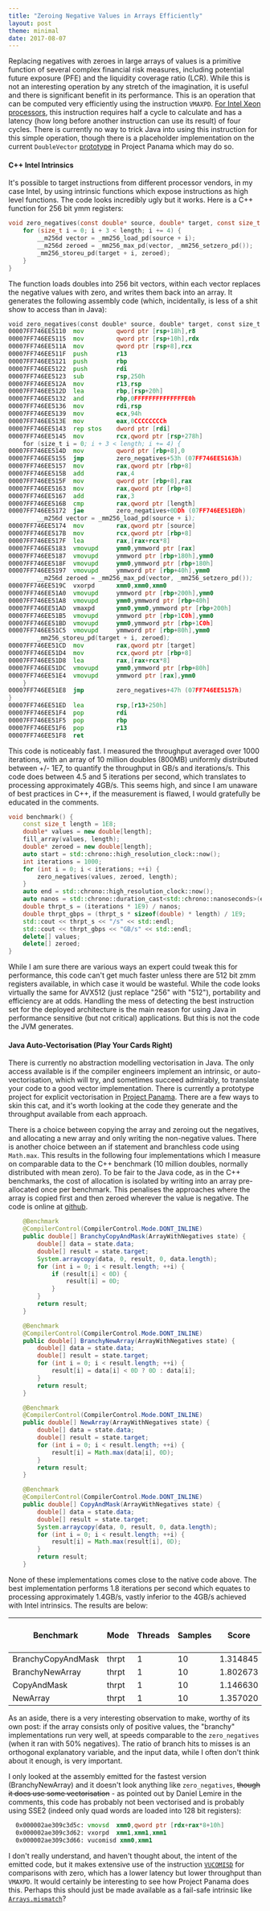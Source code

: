 ```yaml
---
title: "Zeroing Negative Values in Arrays Efficiently"
layout: post
theme: minimal
date: 2017-08-07
---
```


Replacing negatives with zeroes in large arrays of values is a primitive function of several complex financial risk measures, including potential future exposure (PFE) and the liquidity coverage ratio (LCR). While this is not an interesting operation by any stretch of the imagination, it is useful and there is significant benefit in its performance. This is an operation that can be computed very efficiently using the instruction `VMAXPD`. <a href="https://software.intel.com/sites/default/files/managed/ad/dc/Intel-Xeon-Scalable-Processor-throughput-latency.pdf" target="_blank">For Intel Xeon processors</a>, this instruction requires half a cycle to calculate and has a latency (how long before another instruction can use its result) of four cycles. There is currently no way to trick Java into using this instruction for this simple operation, though there is a placeholder implementation on the current `DoubleVector` <a href="http://hg.openjdk.java.net/panama/panama/jdk/file/776788a90cf3/test/panama/vector-draft-spec/src/main/java/com/oracle/vector/DoubleVector.java" target="_blank">prototype</a> in Project Panama which may do so.

#### C++ Intel Intrinsics

It's possible to target instructions from different processor vendors, in my case Intel, by using intrinsic functions which expose instructions as high level functions. The code looks incredibly ugly but it works. Here is a C++ function for 256 bit ymm registers:

```c
void zero_negatives(const double* source, double* target, const size_t length) {
	for (size_t i = 0; i + 3 < length; i += 4) {
		__m256d vector = _mm256_load_pd(source + i);
		__m256d zeroed = _mm256_max_pd(vector, _mm256_setzero_pd());
		_mm256_storeu_pd(target + i, zeroed);
	}
}
```

The function loads doubles into 256 bit vectors, within each vector replaces the negative values with zero, and writes them back into an array. It generates the following assembly code (which, incidentally, is less of a shit show to access than in Java):

```asm
void zero_negatives(const double* source, double* target, const size_t length) {
00007FF746EE5110  mov         qword ptr [rsp+18h],r8  
00007FF746EE5115  mov         qword ptr [rsp+10h],rdx  
00007FF746EE511A  mov         qword ptr [rsp+8],rcx  
00007FF746EE511F  push        r13  
00007FF746EE5121  push        rbp  
00007FF746EE5122  push        rdi  
00007FF746EE5123  sub         rsp,250h  
00007FF746EE512A  mov         r13,rsp  
00007FF746EE512D  lea         rbp,[rsp+20h]  
00007FF746EE5132  and         rbp,0FFFFFFFFFFFFFFE0h  
00007FF746EE5136  mov         rdi,rsp  
00007FF746EE5139  mov         ecx,94h  
00007FF746EE513E  mov         eax,0CCCCCCCCh  
00007FF746EE5143  rep stos    dword ptr [rdi]  
00007FF746EE5145  mov         rcx,qword ptr [rsp+278h]  
	for (size_t i = 0; i + 3 < length; i += 4) {
00007FF746EE514D  mov         qword ptr [rbp+8],0  
00007FF746EE5155  jmp         zero_negatives+53h (07FF746EE5163h)  
00007FF746EE5157  mov         rax,qword ptr [rbp+8]  
00007FF746EE515B  add         rax,4  
00007FF746EE515F  mov         qword ptr [rbp+8],rax  
00007FF746EE5163  mov         rax,qword ptr [rbp+8]  
00007FF746EE5167  add         rax,3  
00007FF746EE516B  cmp         rax,qword ptr [length]  
00007FF746EE5172  jae         zero_negatives+0DDh (07FF746EE51EDh)  
		__m256d vector = _mm256_load_pd(source + i);
00007FF746EE5174  mov         rax,qword ptr [source]  
00007FF746EE517B  mov         rcx,qword ptr [rbp+8]  
00007FF746EE517F  lea         rax,[rax+rcx*8]  
00007FF746EE5183  vmovupd     ymm0,ymmword ptr [rax]  
00007FF746EE5187  vmovupd     ymmword ptr [rbp+180h],ymm0  
00007FF746EE518F  vmovupd     ymm0,ymmword ptr [rbp+180h]  
00007FF746EE5197  vmovupd     ymmword ptr [rbp+40h],ymm0  
		__m256d zeroed = _mm256_max_pd(vector, _mm256_setzero_pd());
00007FF746EE519C  vxorpd      xmm0,xmm0,xmm0  
00007FF746EE51A0  vmovupd     ymmword ptr [rbp+200h],ymm0  
00007FF746EE51A8  vmovupd     ymm0,ymmword ptr [rbp+40h]  
00007FF746EE51AD  vmaxpd      ymm0,ymm0,ymmword ptr [rbp+200h]  
00007FF746EE51B5  vmovupd     ymmword ptr [rbp+1C0h],ymm0  
00007FF746EE51BD  vmovupd     ymm0,ymmword ptr [rbp+1C0h]  
00007FF746EE51C5  vmovupd     ymmword ptr [rbp+80h],ymm0  
		_mm256_storeu_pd(target + i, zeroed);
00007FF746EE51CD  mov         rax,qword ptr [target]  
00007FF746EE51D4  mov         rcx,qword ptr [rbp+8]  
00007FF746EE51D8  lea         rax,[rax+rcx*8]  
00007FF746EE51DC  vmovupd     ymm0,ymmword ptr [rbp+80h]  
00007FF746EE51E4  vmovupd     ymmword ptr [rax],ymm0  
	}
00007FF746EE51E8  jmp         zero_negatives+47h (07FF746EE5157h)  
}
00007FF746EE51ED  lea         rsp,[r13+250h]  
00007FF746EE51F4  pop         rdi  
00007FF746EE51F5  pop         rbp  
00007FF746EE51F6  pop         r13  
00007FF746EE51F8  ret    
```

This code is noticeably fast. I measured the throughput averaged over 1000 iterations, with an array of 10 million doubles (800MB) uniformly distributed between +/- 1E7, to quantify the throughput in GB/s and iterations/s. This code does between 4.5 and 5 iterations per second, which translates to processing approximately 4GB/s. This seems high, and since I am unaware of best practices in C++, if the measurement is flawed, I would gratefully be educated in the comments.

```cpp
void benchmark() {
	const size_t length = 1E8;
	double* values = new double[length];
	fill_array(values, length);
	double* zeroed = new double[length];
	auto start = std::chrono::high_resolution_clock::now();
	int iterations = 1000;
	for (int i = 0; i < iterations; ++i) {
		zero_negatives(values, zeroed, length);
	}
	auto end = std::chrono::high_resolution_clock::now();
	auto nanos = std::chrono::duration_cast<std::chrono::nanoseconds>(end - start).count();
	double thrpt_s = (iterations * 1E9) / nanos;
	double thrpt_gbps = (thrpt_s * sizeof(double) * length) / 1E9;
	std::cout << thrpt_s << "/s" << std::endl;
	std::cout << thrpt_gbps << "GB/s" << std::endl;
	delete[] values;
	delete[] zeroed;
}
```

While I am sure there are various ways an expert could tweak this for performance, this code can't get much faster unless there are 512 bit zmm registers available, in which case it would be wasteful. While the code looks virtually the same for AVX512 (just replace "256" with "512"), portability and efficiency are at odds. Handling the mess of detecting the best instruction set for the deployed architecture is the main reason for using Java in performance sensitive (but not critical) applications. But this is not the code the JVM generates.

#### Java Auto-Vectorisation (Play Your Cards Right)

There is currently no abstraction modelling vectorisation in Java. The only access available is if the compiler engineers implement an intrinsic, or auto-vectorisation, which will try, and sometimes succeed admirably, to translate your code to a good vector implementation. There is currently a prototype project for explicit vectorisation in <a href="http://openjdk.java.net/projects/panama/" target="_blank">Project Panama</a>. There are a few ways to skin this cat, and it's worth looking at the code they generate and the throughput available from each approach.

There is a choice between copying the array and zeroing out the negatives, and allocating a new array and only writing the non-negative values. There is another choice between an if statement and branchless code using `Math.max`. This results in the following four implementations which I measure on comparable data to the C++ benchmark (10 million doubles, normally distributed with mean zero). To be fair to the Java code, as in the C++ benchmarks, the cost of allocation is isolated by writing into an array pre-allocated once per benchmark. This penalises the approaches where the array is copied first and then zeroed wherever the value is negative. The code is online at <a href="https://github.com/richardstartin/simdbenchmarks" target="_blank">github</a>.

```java
    @Benchmark
    @CompilerControl(CompilerControl.Mode.DONT_INLINE)
    public double[] BranchyCopyAndMask(ArrayWithNegatives state) {
        double[] data = state.data;
        double[] result = state.target;
        System.arraycopy(data, 0, result, 0, data.length);
        for (int i = 0; i < result.length; ++i) {
            if (result[i] < 0D) {
                result[i] = 0D;
            }
        }
        return result;
    }

    @Benchmark
    @CompilerControl(CompilerControl.Mode.DONT_INLINE)
    public double[] BranchyNewArray(ArrayWithNegatives state) {
        double[] data = state.data;
        double[] result = state.target;
        for (int i = 0; i < result.length; ++i) {
            result[i] = data[i] < 0D ? 0D : data[i];
        }
        return result;
    }

    @Benchmark
    @CompilerControl(CompilerControl.Mode.DONT_INLINE)
    public double[] NewArray(ArrayWithNegatives state) {
        double[] data = state.data;
        double[] result = state.target;
        for (int i = 0; i < result.length; ++i) {
            result[i] = Math.max(data[i], 0D);
        }
        return result;
    }

    @Benchmark
    @CompilerControl(CompilerControl.Mode.DONT_INLINE)
    public double[] CopyAndMask(ArrayWithNegatives state) {
        double[] data = state.data;
        double[] result = state.target;
        System.arraycopy(data, 0, result, 0, data.length);
        for (int i = 0; i < result.length; ++i) {
            result[i] = Math.max(result[i], 0D);
        }
        return result;
    }
```

None of these implementations comes close to the native code above. The best implementation performs 1.8 iterations per second which equates to processing approximately 1.4GB/s, vastly inferior to the 4GB/s achieved with Intel intrinsics. The results are below:

|Benchmark|Mode|Threads|Samples|Score|Score Error (99.9%)|Unit|
|--- |--- |--- |--- |--- |--- |--- |
|BranchyCopyAndMask|thrpt|1|10|1.314845|0.061662|ops/s|
|BranchyNewArray|thrpt|1|10|1.802673|0.061835|ops/s|
|CopyAndMask|thrpt|1|10|1.146630|0.018903|ops/s|
|NewArray|thrpt|1|10|1.357020|0.116481|ops/s|

As an aside, there is a very interesting observation to make, worthy of its own post: if the array consists only of positive values, the "branchy" implementations run very well, at speeds comparable to the `zero_negatives` (when it ran with 50% negatives). The ratio of branch hits to misses is an orthogonal explanatory variable, and the input data, while I often don't think about it enough, is very important.

I only looked at the assembly emitted for the fastest version (BranchyNewArray) and it doesn't look anything like `zero_negatives`, ~~though it does use some vectorisation~~ - as pointed out by Daniel Lemire in the comments, this code has probably not been vectorised and is probably using SSE2 (indeed only quad words are loaded into 128 bit registers):

```asm
  0x000002ae309c3d5c: vmovsd  xmm0,qword ptr [rdx+rax*8+10h]
  0x000002ae309c3d62: vxorpd  xmm1,xmm1,xmm1    
  0x000002ae309c3d66: vucomisd xmm0,xmm1        
```

I don't really understand, and haven't thought about, the intent of the emitted code, but it makes extensive use of the instruction [`VUCOMISD`](http://www.felixcloutier.com/x86/UCOMISD.html) for comparisons with zero, which has a lower latency but lower throughput than `VMAXPD`.  It would certainly be interesting to see how Project Panama does this. Perhaps this should just be made available as a fail-safe intrinsic like [`Arrays.mismatch`](https://richardstartin.github.io/posts/new-methods-in-java-9-math-fma-and-arrays-mismatch)?
